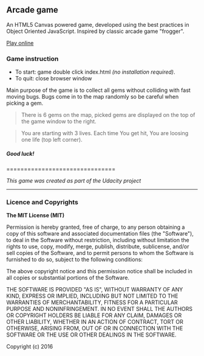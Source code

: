 ## Arcade game

An HTML5 Canvas powered game, developed using the best practices in Object Oriented JavaScript. Inspired by classic arcade game "frogger".

[Play online](https://pe1te3son.github.io/arcade-game/)

### Game instruction
* To start: game double click index.html _(no installation required)_.
* To quit: close browser window

Main purpose of the game is to collect all gems without colliding with fast moving bugs.
Bugs come in to the map randomly so be careful when picking a gem.

>There is 6 gems on the map, picked gems are displayed on the top of the game window to the right.

>You are starting with 3 lives. Each time You get hit, You are loosing one life (top left corner).

##### Good luck!
===============================

_This game was created as part of the Udacity project_

****

### Licence and Copyrights

**The MIT License (MIT)**


Permission is hereby granted, free of charge, to any person obtaining a copy of this software and associated documentation files (the "Software"), to deal in the Software without restriction, including without limitation the rights to use, copy, modify, merge, publish, distribute, sublicense, and/or sell copies of the Software, and to permit persons to whom the Software is furnished to do so, subject to the following conditions:

The above copyright notice and this permission notice shall be included in all copies or substantial portions of the Software.

THE SOFTWARE IS PROVIDED "AS IS", WITHOUT WARRANTY OF ANY KIND, EXPRESS OR IMPLIED, INCLUDING BUT NOT LIMITED TO THE WARRANTIES OF MERCHANTABILITY, FITNESS FOR A PARTICULAR PURPOSE AND NONINFRINGEMENT. IN NO EVENT SHALL THE AUTHORS OR COPYRIGHT HOLDERS BE LIABLE FOR ANY CLAIM, DAMAGES OR OTHER LIABILITY, WHETHER IN AN ACTION OF CONTRACT, TORT OR OTHERWISE, ARISING FROM, OUT OF OR IN CONNECTION WITH THE SOFTWARE OR THE USE OR OTHER DEALINGS IN THE SOFTWARE.

Copyright (c) 2016
